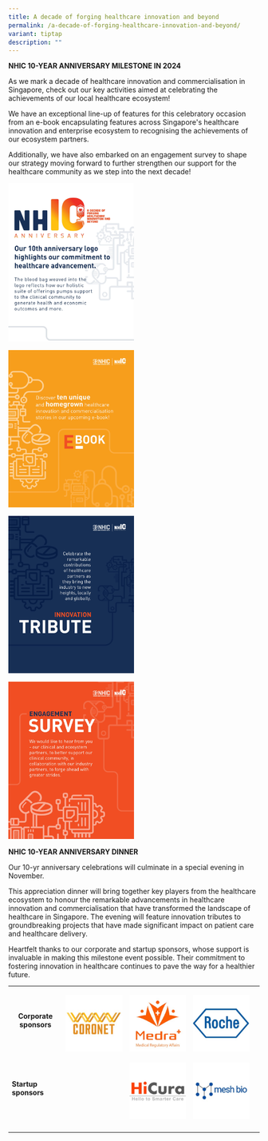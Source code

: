 ```yaml
---
title: A decade of forging healthcare innovation and beyond
permalink: /a-decade-of-forging-healthcare-innovation-and-beyond/
variant: tiptap
description: ""
---
```

<p><strong>NHIC 10-YEAR ANNIVERSARY MILESTONE IN 2024</strong>
</p>
<p>As we mark a decade of healthcare innovation and commercialisation in
Singapore, check out our key activities aimed at celebrating the achievements
of our local healthcare ecosystem!</p>
<p>We have an exceptional line-up of features for this celebratory occasion
from an e-book encapsulating features across Singapore's healthcare innovation
and enterprise ecosystem to recognising the achievements of our ecosystem
partners.</p>
<p>Additionally, we have also embarked on an engagement survey to shape our
strategy moving forward to further strengthen our support for the healthcare
community as we step into the next decade!</p>
<p></p>
<div class="isomer-image-wrapper">
<img style="width: 50%;" height="auto" width="100%" alt="" src="/images/10 year anniversary/Logo_.jpg">
</div>
<p></p>
<div class="isomer-image-wrapper">
<img style="width: 50%;" height="auto" width="100%" alt="" src="/images/10 year anniversary/Ebook.jpg">
</div>
<p></p>
<p></p>
<div class="isomer-image-wrapper">
<img style="width: 50%;" height="auto" width="100%" alt="" src="/images/10 year anniversary/Tribute.jpg">
</div>
<p></p>
<p></p>
<div class="isomer-image-wrapper">
<img style="width: 50%;" height="auto" width="100%" alt="" src="/images/10 year anniversary/Survey.jpg">
</div>
<p></p>
<p><strong>NHIC 10-YEAR ANNIVERSARY DINNER</strong>
</p>
<p>Our 10-yr anniversary celebrations will culminate in a special evening
in November.</p>
<p>This appreciation dinner will bring together key players from the healthcare
ecosystem to honour the remarkable advancements in healthcare innovation
and commercialisation that have transformed the landscape of healthcare
in Singapore. The evening will feature innovation tributes to groundbreaking
projects that have made significant impact on patient care and healthcare
delivery.</p>
<p>Heartfelt thanks to our corporate and startup sponsors, whose support
is invaluable in making this milestone event possible. Their commitment
to fostering innovation in healthcare continues to pave the way for a healthier
future.</p>
<p></p>
<table style="minWidth: 125px">
<colgroup>
<col>
<col>
<col>
<col>
<col>
</colgroup>
<tbody>
<tr>
<th rowspan="1" colspan="1">
<p>Corporate sponsors</p>
</th>
<th rowspan="1" colspan="1">
<p></p>
<div class="isomer-image-wrapper">
<img style="width: 100%" height="auto" width="100%" alt="" src="/images/10 year anniversary/Coronet.jpg">
</div>
</th>
<th rowspan="1" colspan="1">
<p></p>
<div class="isomer-image-wrapper">
<img style="width: 100%" height="auto" width="100%" alt="" src="/images/10 year anniversary/Medra.jpg">
</div>
</th>
<th rowspan="1" colspan="1">
<p></p>
<div class="isomer-image-wrapper">
<img style="width: 100%" height="auto" width="100%" alt="" src="/images/10 year anniversary/Roche.jpg">
</div>
</th>
<th rowspan="1" colspan="1">
<p></p>
</th>
</tr>
<tr>
<td rowspan="1" colspan="1">
<p><strong>Startup sponsors</strong>
</p>
</td>
<td rowspan="1" colspan="1">
<p></p>
</td>
<td rowspan="1" colspan="1">
<p></p>
<div class="isomer-image-wrapper">
<img style="width: 100%" height="auto" width="100%" alt="" src="/images/10 year anniversary/HiCura.jpg">
</div>
</td>
<td rowspan="1" colspan="1">
<p></p>
<div class="isomer-image-wrapper">
<img style="width: 100%" height="auto" width="100%" alt="" src="/images/10 year anniversary/MeshBio.jpg">
</div>
</td>
<td rowspan="1" colspan="1">
<p></p>
</td>
</tr>
<tr>
<td rowspan="1" colspan="1">
<p></p>
</td>
<td rowspan="1" colspan="1">
<p></p>
</td>
<td rowspan="1" colspan="1">
<p></p>
</td>
<td rowspan="1" colspan="1">
<p></p>
</td>
<td rowspan="1" colspan="1">
<p></p>
</td>
</tr>
</tbody>
</table>
<p></p>